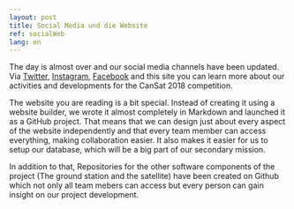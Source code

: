 ```yaml
---
layout: post
title: Social Media und die Website
ref: socialWeb
lang: en
---
```


The day is almost over and our social media channels have been updated. Via [Twitter](https://twitter.com/Apoapsis_HGV), 
[Instagram](https://www.instagram.com/apoapsis_hgv/),
[Facebook](https://www.facebook.com/ApoapsisHGV/) and this site you can learn more about our activities
and developments for the CanSat 2018 competition.

The website you are reading is a bit special. Instead of creating it using a website builder,
we wrote it almost completely in Markdown and launched it as a GitHub project.
That means that we can design just about every aspect of the website independently and that 
every team member can access everything, making collaboration easier.
It also makes it easier for us to setup our database, which will be a big part of our secondary mission.

In addition to that, Repositories for the other software components of the project (The ground station and the satellite)
have been created on Github which not only all team mebers can access but every person can gain insight on
our project development.
